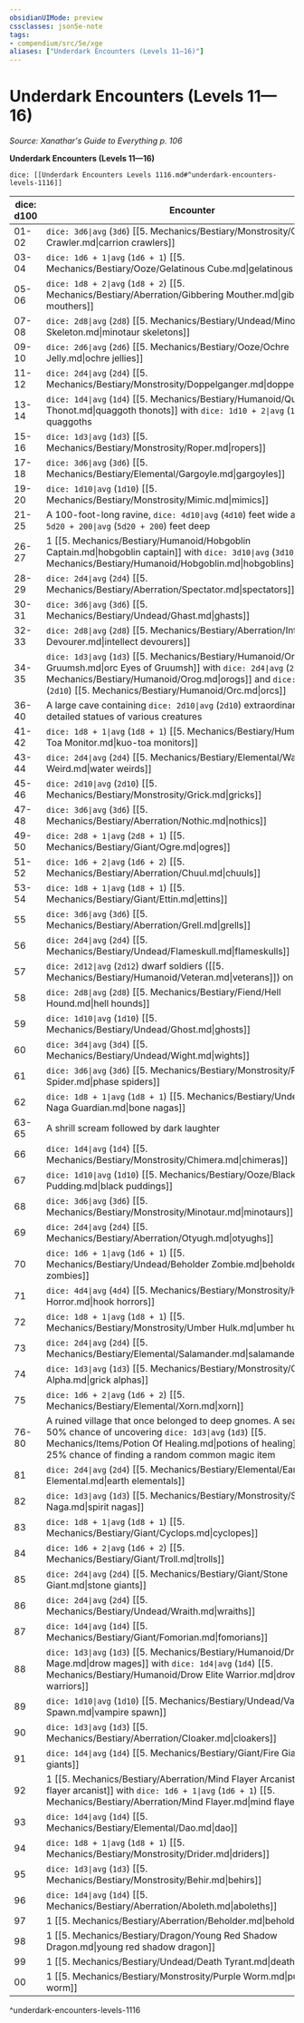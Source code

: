 ```yaml
---
obsidianUIMode: preview
cssclasses: json5e-note
tags:
- compendium/src/5e/xge
aliases: ["Underdark Encounters (Levels 11—16)"]
---
```

# Underdark Encounters (Levels 11—16)
*Source: Xanathar's Guide to Everything p. 106* 

**Underdark Encounters (Levels 11—16)**

`dice: [[Underdark Encounters Levels 1116.md#^underdark-encounters-levels-1116]]`

| dice: d100 | Encounter |
|------------|-----------|
| 01-02 | `dice: 3d6\|avg` (`3d6`) [[5. Mechanics/Bestiary/Monstrosity/Carrion Crawler.md\|carrion crawlers]] |
| 03-04 | `dice: 1d6 + 1\|avg` (`1d6 + 1`) [[5. Mechanics/Bestiary/Ooze/Gelatinous Cube.md\|gelatinous cubes]] |
| 05-06 | `dice: 1d8 + 2\|avg` (`1d8 + 2`) [[5. Mechanics/Bestiary/Aberration/Gibbering Mouther.md\|gibbering mouthers]] |
| 07-08 | `dice: 2d8\|avg` (`2d8`) [[5. Mechanics/Bestiary/Undead/Minotaur Skeleton.md\|minotaur skeletons]] |
| 09-10 | `dice: 2d6\|avg` (`2d6`) [[5. Mechanics/Bestiary/Ooze/Ochre Jelly.md\|ochre jellies]] |
| 11-12 | `dice: 2d4\|avg` (`2d4`) [[5. Mechanics/Bestiary/Monstrosity/Doppelganger.md\|doppelgangers]] |
| 13-14 | `dice: 1d4\|avg` (`1d4`) [[5. Mechanics/Bestiary/Humanoid/Quaggoth Thonot.md\|quaggoth thonots]] with `dice: 1d10 + 2\|avg` (`1d10 + 2`) quaggoths |
| 15-16 | `dice: 1d3\|avg` (`1d3`) [[5. Mechanics/Bestiary/Monstrosity/Roper.md\|ropers]] |
| 17-18 | `dice: 3d6\|avg` (`3d6`) [[5. Mechanics/Bestiary/Elemental/Gargoyle.md\|gargoyles]] |
| 19-20 | `dice: 1d10\|avg` (`1d10`) [[5. Mechanics/Bestiary/Monstrosity/Mimic.md\|mimics]] |
| 21-25 | A 100-foot-long ravine, `dice: 4d10\|avg` (`4d10`) feet wide and `dice: 5d20 + 200\|avg` (`5d20 + 200`) feet deep |
| 26-27 | 1 [[5. Mechanics/Bestiary/Humanoid/Hobgoblin Captain.md\|hobgoblin captain]] with `dice: 3d10\|avg` (`3d10`) [[5. Mechanics/Bestiary/Humanoid/Hobgoblin.md\|hobgoblins]] |
| 28-29 | `dice: 2d4\|avg` (`2d4`) [[5. Mechanics/Bestiary/Aberration/Spectator.md\|spectators]] |
| 30-31 | `dice: 3d6\|avg` (`3d6`) [[5. Mechanics/Bestiary/Undead/Ghast.md\|ghasts]] |
| 32-33 | `dice: 2d8\|avg` (`2d8`) [[5. Mechanics/Bestiary/Aberration/Intellect Devourer.md\|intellect devourers]] |
| 34-35 | `dice: 1d3\|avg` (`1d3`) [[5. Mechanics/Bestiary/Humanoid/Orc Eye Of Gruumsh.md\|orc Eyes of Gruumsh]] with `dice: 2d4\|avg` (`2d4`) [[5. Mechanics/Bestiary/Humanoid/Orog.md\|orogs]] and `dice: 2d10\|avg` (`2d10`) [[5. Mechanics/Bestiary/Humanoid/Orc.md\|orcs]] |
| 36-40 | A large cave containing `dice: 2d10\|avg` (`2d10`) extraordinarily detailed statues of various creatures |
| 41-42 | `dice: 1d8 + 1\|avg` (`1d8 + 1`) [[5. Mechanics/Bestiary/Humanoid/Kuo Toa Monitor.md\|kuo-toa monitors]] |
| 43-44 | `dice: 2d4\|avg` (`2d4`) [[5. Mechanics/Bestiary/Elemental/Water Weird.md\|water weirds]] |
| 45-46 | `dice: 2d10\|avg` (`2d10`) [[5. Mechanics/Bestiary/Monstrosity/Grick.md\|gricks]] |
| 47-48 | `dice: 3d6\|avg` (`3d6`) [[5. Mechanics/Bestiary/Aberration/Nothic.md\|nothics]] |
| 49-50 | `dice: 2d8 + 1\|avg` (`2d8 + 1`) [[5. Mechanics/Bestiary/Giant/Ogre.md\|ogres]] |
| 51-52 | `dice: 1d6 + 2\|avg` (`1d6 + 2`) [[5. Mechanics/Bestiary/Aberration/Chuul.md\|chuuls]] |
| 53-54 | `dice: 1d8 + 1\|avg` (`1d8 + 1`) [[5. Mechanics/Bestiary/Giant/Ettin.md\|ettins]] |
| 55 | `dice: 3d6\|avg` (`3d6`) [[5. Mechanics/Bestiary/Aberration/Grell.md\|grells]] |
| 56 | `dice: 2d4\|avg` (`2d4`) [[5. Mechanics/Bestiary/Undead/Flameskull.md\|flameskulls]] |
| 57 | `dice: 2d12\|avg` (`2d12`) dwarf soldiers ([[5. Mechanics/Bestiary/Humanoid/Veteran.md\|veterans]]) on patrol |
| 58 | `dice: 2d8\|avg` (`2d8`) [[5. Mechanics/Bestiary/Fiend/Hell Hound.md\|hell hounds]] |
| 59 | `dice: 1d10\|avg` (`1d10`) [[5. Mechanics/Bestiary/Undead/Ghost.md\|ghosts]] |
| 60 | `dice: 3d4\|avg` (`3d4`) [[5. Mechanics/Bestiary/Undead/Wight.md\|wights]] |
| 61 | `dice: 3d6\|avg` (`3d6`) [[5. Mechanics/Bestiary/Monstrosity/Phase Spider.md\|phase spiders]] |
| 62 | `dice: 1d8 + 1\|avg` (`1d8 + 1`) [[5. Mechanics/Bestiary/Undead/Bone Naga Guardian.md\|bone nagas]] |
| 63-65 | A shrill scream followed by dark laughter |
| 66 | `dice: 1d4\|avg` (`1d4`) [[5. Mechanics/Bestiary/Monstrosity/Chimera.md\|chimeras]] |
| 67 | `dice: 1d10\|avg` (`1d10`) [[5. Mechanics/Bestiary/Ooze/Black Pudding.md\|black puddings]] |
| 68 | `dice: 3d6\|avg` (`3d6`) [[5. Mechanics/Bestiary/Monstrosity/Minotaur.md\|minotaurs]] |
| 69 | `dice: 2d4\|avg` (`2d4`) [[5. Mechanics/Bestiary/Aberration/Otyugh.md\|otyughs]] |
| 70 | `dice: 1d6 + 1\|avg` (`1d6 + 1`) [[5. Mechanics/Bestiary/Undead/Beholder Zombie.md\|beholder zombies]] |
| 71 | `dice: 4d4\|avg` (`4d4`) [[5. Mechanics/Bestiary/Monstrosity/Hook Horror.md\|hook horrors]] |
| 72 | `dice: 1d8 + 1\|avg` (`1d8 + 1`) [[5. Mechanics/Bestiary/Monstrosity/Umber Hulk.md\|umber hulks]] |
| 73 | `dice: 2d4\|avg` (`2d4`) [[5. Mechanics/Bestiary/Elemental/Salamander.md\|salamanders]] |
| 74 | `dice: 1d3\|avg` (`1d3`) [[5. Mechanics/Bestiary/Monstrosity/Grick Alpha.md\|grick alphas]] |
| 75 | `dice: 1d6 + 2\|avg` (`1d6 + 2`) [[5. Mechanics/Bestiary/Elemental/Xorn.md\|xorn]] |
| 76-80 | A ruined village that once belonged to deep gnomes. A search has a 50% chance of uncovering `dice: 1d3\|avg` (`1d3`) [[5. Mechanics/Items/Potion Of Healing.md\|potions of healing]] and a 25% chance of finding a random common magic item |
| 81 | `dice: 2d4\|avg` (`2d4`) [[5. Mechanics/Bestiary/Elemental/Earth Elemental.md\|earth elementals]] |
| 82 | `dice: 1d3\|avg` (`1d3`) [[5. Mechanics/Bestiary/Monstrosity/Spirit Naga.md\|spirit nagas]] |
| 83 | `dice: 1d8 + 1\|avg` (`1d8 + 1`) [[5. Mechanics/Bestiary/Giant/Cyclops.md\|cyclopes]] |
| 84 | `dice: 1d6 + 2\|avg` (`1d6 + 2`) [[5. Mechanics/Bestiary/Giant/Troll.md\|trolls]] |
| 85 | `dice: 2d4\|avg` (`2d4`) [[5. Mechanics/Bestiary/Giant/Stone Giant.md\|stone giants]] |
| 86 | `dice: 2d4\|avg` (`2d4`) [[5. Mechanics/Bestiary/Undead/Wraith.md\|wraiths]] |
| 87 | `dice: 1d4\|avg` (`1d4`) [[5. Mechanics/Bestiary/Giant/Fomorian.md\|fomorians]] |
| 88 | `dice: 1d3\|avg` (`1d3`) [[5. Mechanics/Bestiary/Humanoid/Drow Mage.md\|drow mages]] with `dice: 1d4\|avg` (`1d4`) [[5. Mechanics/Bestiary/Humanoid/Drow Elite Warrior.md\|drow elite warriors]] |
| 89 | `dice: 1d10\|avg` (`1d10`) [[5. Mechanics/Bestiary/Undead/Vampire Spawn.md\|vampire spawn]] |
| 90 | `dice: 1d3\|avg` (`1d3`) [[5. Mechanics/Bestiary/Aberration/Cloaker.md\|cloakers]] |
| 91 | `dice: 1d4\|avg` (`1d4`) [[5. Mechanics/Bestiary/Giant/Fire Giant.md\|fire giants]] |
| 92 | 1 [[5. Mechanics/Bestiary/Aberration/Mind Flayer Arcanist.md\|mind flayer arcanist]] with `dice: 1d6 + 1\|avg` (`1d6 + 1`) [[5. Mechanics/Bestiary/Aberration/Mind Flayer.md\|mind flayers]] |
| 93 | `dice: 1d4\|avg` (`1d4`) [[5. Mechanics/Bestiary/Elemental/Dao.md\|dao]] |
| 94 | `dice: 1d8 + 1\|avg` (`1d8 + 1`) [[5. Mechanics/Bestiary/Monstrosity/Drider.md\|driders]] |
| 95 | `dice: 1d3\|avg` (`1d3`) [[5. Mechanics/Bestiary/Monstrosity/Behir.md\|behirs]] |
| 96 | `dice: 1d4\|avg` (`1d4`) [[5. Mechanics/Bestiary/Aberration/Aboleth.md\|aboleths]] |
| 97 | 1 [[5. Mechanics/Bestiary/Aberration/Beholder.md\|beholder]] |
| 98 | 1 [[5. Mechanics/Bestiary/Dragon/Young Red Shadow Dragon.md\|young red shadow dragon]] |
| 99 | 1 [[5. Mechanics/Bestiary/Undead/Death Tyrant.md\|death tyrant]] |
| 00 | 1 [[5. Mechanics/Bestiary/Monstrosity/Purple Worm.md\|purple worm]] |
^underdark-encounters-levels-1116
